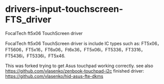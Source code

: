 drivers-input-touchscreen-FTS_driver
====================================

FocalTech ft5x06 TouchScreen driver

FocalTech ft5x06 TouchScreen driver is include IC types such as:
FT5x06，FT5606，FT5x16，FT6x06，Ft6x36，FT5x06i，FT5336，FT3316，FT5436i，FT5336i，FT5x46.

This was forked trying to get Asus touchpad working correctly.
see also https://github.com/vlasenko/zenbook-touchpad-i2c
finished driver: https://github.com/vlasenko/hid-asus-fte-dkms
